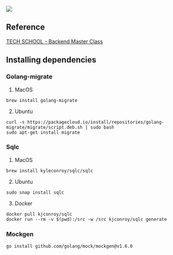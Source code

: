 ![](https://github.com/cqhung1412/simple_bank/actions/workflows/ci.yml/badge.svg)

## Reference
[TECH SCHOOL - Backend Master Class](https://dev.to/techschoolguru/backend-master-class-go-postgres-kubernetes-aws-3ol)

## Installing dependencies
### Golang-migrate
1. MacOS
```
brew install golang-migrate
```
2. Ubuntu
```
curl -s https://packagecloud.io/install/repositories/golang-migrate/migrate/script.deb.sh | sudo bash
sudo apt-get install migrate
```

### Sqlc
1. MacOS
```
brew install kyleconroy/sqlc/sqlc
```
2. Ubuntu
```
sudo snap install sqlc
```
3. Docker
```
docker pull kjconroy/sqlc
docker run --rm -v $(pwd):/src -w /src kjconroy/sqlc generate
```

### Mockgen
```
go install github.com/golang/mock/mockgen@v1.6.0
```
